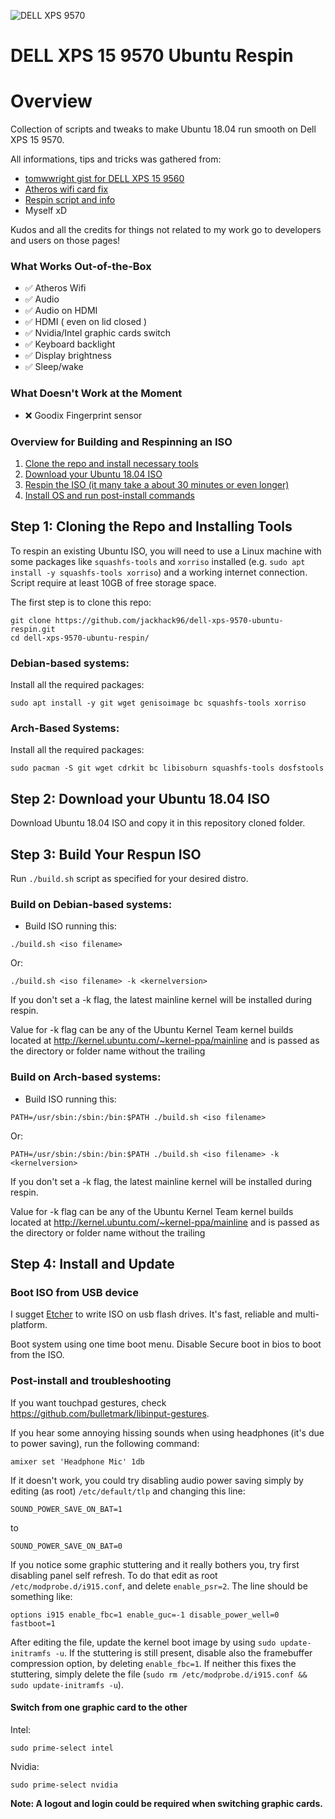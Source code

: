![DELL XPS 9570](https://github.com/jackhack96/dell-xps-9570-ubuntu-respin/raw/master/screenshot.png)

# DELL XPS 15 9570 Ubuntu Respin

# Overview

Collection of scripts and tweaks to make Ubuntu 18.04 run smooth on Dell XPS 15 9570.

All informations, tips and tricks was gathered from:

- [tomwwright gist for DELL XPS 15 9560](https://gist.github.com/tomwwright/f88e2ddb344cf99f299935e1312da880)
- [Atheros wifi card fix](https://ubuntuforums.org/showthread.php?t=2323812&page=2)
- [Respin script and info](http://linuxiumcomau.blogspot.com/)
- Myself xD

Kudos and all the credits for things not related to my work go to developers and users on those pages!

### What Works Out-of-the-Box

 - ✅ Atheros Wifi
 - ✅ Audio
 - ✅ Audio on HDMI
 - ✅ HDMI ( even on lid closed )
 - ✅ Nvidia/Intel graphic cards switch
 - ✅ Keyboard backlight
 - ✅ Display brightness
 - ✅ Sleep/wake

### What Doesn't Work at the Moment

 - ❌ Goodix Fingerprint sensor

### Overview for Building and Respinning an ISO

1. [Clone the repo and install necessary tools](#step-1-cloning-the-repo-and-installing-tools)
1. [Download your Ubuntu 18.04 ISO](#step-2-download-your-ubuntu-1804-iso)
1. [Respin the ISO (it many take a about 30 minutes or even longer)](#step-3-build-your-respun-iso)
1. [Install OS and run post-install commands](#step-4-install-and-update)

## Step 1: Cloning the Repo and Installing Tools

To respin an existing Ubuntu ISO, you will need to use a Linux machine with some packages like `squashfs-tools` and `xorriso` installed (e.g. `sudo apt install -y squashfs-tools xorriso`) and a working internet connection. Script require at least 10GB of free storage space.

The first step is to clone this repo: 
```
git clone https://github.com/jackhack96/dell-xps-9570-ubuntu-respin.git
cd dell-xps-9570-ubuntu-respin/
```
### Debian-based systems:

Install all the required packages:
```
sudo apt install -y git wget genisoimage bc squashfs-tools xorriso
```
### Arch-Based Systems:

Install all the required packages:
``` 
sudo pacman -S git wget cdrkit bc libisoburn squashfs-tools dosfstools
```

## Step 2: Download your Ubuntu 18.04 ISO

Download Ubuntu 18.04 ISO and copy it in this repository cloned folder.

## Step 3: Build Your Respun ISO

Run `./build.sh` script as specified for your desired distro.

### Build on Debian-based systems:

* Build ISO running this:
```
./build.sh <iso filename>
```

Or:

```
./build.sh <iso filename> -k <kernelversion>
```

If you don't set a -k flag, the latest mainline kernel will be installed during respin.

Value for -k flag can be any of the Ubuntu Kernel Team kernel builds located at http://kernel.ubuntu.com/~kernel-ppa/mainline and is passed as the directory or folder name without the trailing

### Build on Arch-based systems:

* Build ISO running this:
```
PATH=/usr/sbin:/sbin:/bin:$PATH ./build.sh <iso filename>
```  

Or:

```
PATH=/usr/sbin:/sbin:/bin:$PATH ./build.sh <iso filename> -k <kernelversion>
```

If you don't set a -k flag, the latest mainline kernel will be installed during respin.

Value for -k flag can be any of the Ubuntu Kernel Team kernel builds located at http://kernel.ubuntu.com/~kernel-ppa/mainline and is passed as the directory or folder name without the trailing
## Step 4: Install and Update

### Boot ISO from USB device

I sugget [Etcher](https://etcher.io/) to write ISO on usb flash drives.
It's fast, reliable and multi-platform.

Boot system using one time boot menu.
Disable Secure boot in bios to boot from the ISO.

### Post-install and troubleshooting

If you want touchpad gestures, check https://github.com/bulletmark/libinput-gestures.

If you hear some annoying hissing sounds when using headphones (it's due to power saving), run the following command:
```shell
amixer set 'Headphone Mic' 1db
```
If it doesn't work, you could try disabling audio power saving simply by editing (as root) `/etc/default/tlp` and changing this line:
```shell
SOUND_POWER_SAVE_ON_BAT=1
```
to
```shell
SOUND_POWER_SAVE_ON_BAT=0
```

If you notice some graphic stuttering and it really bothers you, try first disabling panel self refresh. To do that edit as root 
`/etc/modprobe.d/i915.conf`, and delete `enable_psr=2`. The line should be something like:
```shell
options i915 enable_fbc=1 enable_guc=-1 disable_power_well=0 fastboot=1
```
After editing the file, update the kernel boot image by using `sudo update-initramfs -u`.
If the stuttering is still present, disable also the framebuffer compression option, by deleting `enable_fbc=1`.
If neither this fixes the stuttering, simply delete the file (`sudo rm /etc/modprobe.d/i915.conf && sudo update-initramfs -u`).

#### Switch from one graphic card to the other

Intel:
```
sudo prime-select intel
```
Nvidia:
```
sudo prime-select nvidia
```

**Note: A logout and login could be required when switching graphic cards.**
